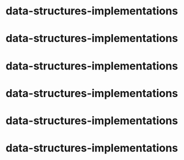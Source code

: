 # data-structures-implementations
# data-structures-implementations
# data-structures-implementations
# data-structures-implementations
# data-structures-implementations
# data-structures-implementations
